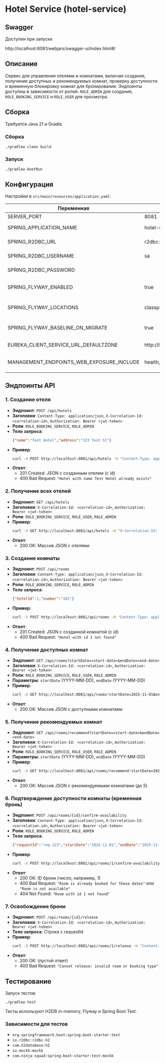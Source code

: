 # Hotel Service (hotel-service)

## Swagger

Доступен при запуске

http://localhost:8081/webjars/swagger-ui/index.html#/

## Описание

Сервис для управления отелями и комнатами, включая создание, получение доступных и рекомендуемых комнат, проверку доступности и временную блокировку комнат для бронирования. Эндпоинты доступны в зависимости от ролей: `ROLE_ADMIN` для создания, `ROLE_BOOKING_SERVICE` и `ROLE_USER` для просмотра.

## Сборка

Требуется Java 21 и Gradle.

### Сборка
```shell
./gradlew clean build
```

### Запуск
```shell
./gradlew bootRun
```

## Конфигурация

Настройки в `src/main/resources/application.yaml`:

| Переменная                                | Значение по умолчанию                                            | Описание                                      |
|-------------------------------------------|------------------------------------------------------------------|-----------------------------------------------|
| SERVER_PORT                               | 8081                                                             | Порт сервиса                                  |
| SPRING_APPLICATION_NAME                   | hotel-service                                                    | Имя приложения                                |
| SPRING_R2DBC_URL                          | r2dbc:h2:mem:///hoteldb;DB_CLOSE_DELAY=-1;DB_CLOSE_ON_EXIT=FALSE | URL базы данных H2                            |
| SPRING_R2DBC_USERNAME                     | sa                                                               | Пользователь базы данных                      |
| SPRING_R2DBC_PASSWORD                     |                                                                  | Пароль базы данных                            |
| SPRING_FLYWAY_ENABLED                     | true                                                             | Включение Flyway миграций                     |
| SPRING_FLYWAY_LOCATIONS                   | classpath:db/migration                                           | Расположение миграционных скриптов            |
| SPRING_FLYWAY_BASELINE_ON_MIGRATE         | true                                                             | Базовая миграция при необходимости            |
| EUREKA_CLIENT_SERVICE_URL_DEFAULTZONE     | http://localhost:8761/eureka/                                    | URL Eureka сервера                            |
| MANAGEMENT_ENDPOINTS_WEB_EXPOSURE_INCLUDE | health,info,metrics,env,build,git                                | Экспонируемые эндпоинты Actuator              |

## Эндпоинты API

### 1. Создание отеля
- **Эндпоинт**: `POST /api/hotels`
- **Заголовки**: `Content-Type: application/json`, `X-Correlation-Id: <correlation-id>`, `Authorization: Bearer <jwt-token>`
- **Роли**: `ROLE_BOOKING_SERVICE`, `ROLE_ADMIN`
- **Тело запроса**:
  ```json
  {"name":"Test Hotel","address":"123 Test St"}
  ```
- **Пример**:
  ```bash
  curl -X POST http://localhost:8081/api/hotels -H "Content-Type: application/json" -H "X-Correlation-Id: test-123" -H "Authorization: Bearer <jwt-token>" -d '{"name":"Test Hotel","address":"123 Test St"}'
  ```
- **Ответ**:
  - 201 Created: JSON с созданным отелем (с id)
  - 400 Bad Request: `"Hotel with name Test Hotel already exists"`

### 2. Получение всех отелей
- **Эндпоинт**: `GET /api/hotels`
- **Заголовки**: `X-Correlation-Id: <correlation-id>`, `Authorization: Bearer <jwt-token>`
- **Роли**: `ROLE_BOOKING_SERVICE`, `ROLE_USER`, `ROLE_ADMIN`
- **Пример**:
  ```bash
  curl -X GET http://localhost:8081/api/hotels -H "X-Correlation-Id: test-123" -H "Authorization: Bearer <jwt-token>"
  ```
- **Ответ**:
  - 200 OK: Массив JSON с отелями

### 3. Создание комнаты
- **Эндпоинт**: `POST /api/rooms`
- **Заголовки**: `Content-Type: application/json`, `X-Correlation-Id: <correlation-id>`, `Authorization: Bearer <jwt-token>`
- **Роли**: `ROLE_BOOKING_SERVICE`, `ROLE_ADMIN`
- **Тело запроса**:
  ```json
  {"hotelId":1,"number":"101"}
  ```
- **Пример**:
  ```bash
  curl -X POST http://localhost:8081/api/rooms -H "Content-Type: application/json" -H "X-Correlation-Id: test-123" -H "Authorization: Bearer <jwt-token>" -d '{"hotelId":1,"number":"101"}'
  ```
- **Ответ**:
  - 201 Created: JSON с созданной комнатой (с id)
  - 400 Bad Request: `"Hotel with id 1 not found"`

### 4. Получение доступных комнат
- **Эндпоинт**: `GET /api/rooms?startDate=<start-date>&endDate=<end-date>`
- **Заголовки**: `X-Correlation-Id: <correlation-id>`, `Authorization: Bearer <jwt-token>`
- **Роли**: `ROLE_BOOKING_SERVICE`, `ROLE_USER`, `ROLE_ADMIN`
- **Параметры**: `startDate` (YYYY-MM-DD), `endDate` (YYYY-MM-DD)
- **Пример**:
  ```bash
  curl -X GET http://localhost:8081/api/rooms?startDate=2025-11-01&endDate=2025-11-03 -H "X-Correlation-Id: test-123" -H "Authorization: Bearer <jwt-token>"
  ```
- **Ответ**:
  - 200 OK: Массив JSON с доступными комнатами

### 5. Получение рекомендуемых комнат
- **Эндпоинт**: `GET /api/rooms/recommend?startDate=<start-date>&endDate=<end-date>`
- **Заголовки**: `X-Correlation-Id: <correlation-id>`, `Authorization: Bearer <jwt-token>`
- **Роли**: `ROLE_BOOKING_SERVICE`, `ROLE_USER`, `ROLE_ADMIN`
- **Параметры**: `startDate` (YYYY-MM-DD), `endDate` (YYYY-MM-DD)
- **Пример**:
  ```bash
  curl -X GET http://localhost:8081/api/rooms/recommend?startDate=2025-11-01&endDate=2025-11-03 -H "X-Correlation-Id: test-123" -H "Authorization: Bearer <jwt-token>"
  ```
- **Ответ**:
  - 200 OK: Массив JSON с рекомендуемыми комнатами (до 5)

### 6. Подтверждение доступности комнаты (временная бронь)
- **Эндпоинт**: `POST /api/rooms/{id}/confirm-availability`
- **Заголовки**: `Content-Type: application/json`, `X-Correlation-Id: <correlation-id>`, `Authorization: Bearer <jwt-token>`
- **Роли**: `ROLE_BOOKING_SERVICE`, `ROLE_ADMIN`
- **Тело запроса**:
  ```json
  {"requestId":"req-123","startDate":"2025-11-01","endDate":"2025-11-03"}
  ```
- **Пример**:
  ```bash
  curl -X POST http://localhost:8081/api/rooms/1/confirm-availability -H "Content-Type: application/json" -H "X-Correlation-Id: test-123" -H "Authorization: Bearer <jwt-token>" -d '{"requestId":"req-123","startDate":"2025-11-01","endDate":"2025-11-03"}'
  ```
- **Ответ**:
  - 200 OK: ID брони (число, например, 1)
  - 400 Bad Request: `"Room is already booked for these dates"` или `"Room is not available"`
  - 404 Not Found: `"Room with id 1 not found"`

### 7. Освобождение брони
- **Эндпоинт**: `POST /api/rooms/{id}/release`
- **Заголовки**: `X-Correlation-Id: <correlation-id>`, `Authorization: Bearer <jwt-token>`
- **Тело запроса**: Строка с requestId
- **Пример**:
  ```bash
  curl -X POST http://localhost:8081/api/rooms/1/release -H "Content-Type: application/json" -H "X-Correlation-Id: test-123" -H "Authorization: Bearer <jwt-token>" -d '"req-123"'
  ```
- **Ответ**:
  - 200 OK: (пустой ответ)
  - 400 Bad Request: `"Cannot release: invalid room or booking type"`

## Тестирование

Запуск тестов:
```shell
./gradlew test
```

Тесты используют H2DB in-memory, Flyway и Spring Boot Test.

### Зависимости для тестов
- `org.springframework.boot:spring-boot-starter-test`
- `io.r2dbc:r2dbc-h2`
- `com.h2database:h2`
- `io.mockk:mockk`
- `com.ninja-squad:spring-boot-starter-test-mockk`